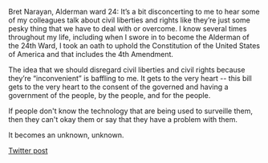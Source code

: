 Bret Narayan, Alderman ward 24: It’s a bit disconcerting to me to hear some of my colleagues talk about civil liberties and rights like they’re just some pesky thing that we have to deal with or overcome. I know several times throughout my life, including when I swore in to become the Alderman of the 24th Ward, I took an oath to uphold the Constitution of the United States of America and that includes the 4th Amendment.

The idea that we should disregard civil liberties and civil rights because they’re “inconvenient” is baffling to me. It gets to the very heart -- this bill gets to the very heart to the consent of the governed and having a government of the people, by the people, and for the people. 

If people don't know the technology that are being used to surveille them, then they can't okay them or say that they have a problem with them.

It becomes an unknown, unknown.

[Twitter post](https://twitter.com/StlPoliticClips/status/1400224182219198467?s=20)
